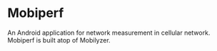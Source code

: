 # Mobiperf
An Android application for network measurement in cellular network.
Mobiperf is built atop of Mobilyzer.
